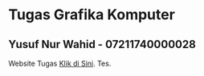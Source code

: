 # Tugas Grafika Komputer
## Yusuf Nur Wahid - 07211740000028

Website Tugas [Klik di Sini](https://ynw99.github.io/grafika-computer/).
Tes.